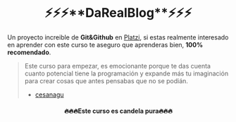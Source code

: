 <h1 align="center">⚡⚡⚡**DaRealBlog**⚡⚡⚡</h1>

Un proyecto increible de **Git&Github** en <a href="https://platzi.com" target="_blank" >Platzi</a>, si estas realmente interesado en aprender con este curso te aseguro que aprenderas bien, **100% recomendado**.

> Este curso para empezar, es emocionante porque te das cuenta cuanto potencial tiene la programación y expande más tu imaginación para crear cosas que antes pensabas que no se podián.
> - <a href="https://github.com/cesanagu" target="_blank">cesanagu</a>

<h4 align="center">🔥🔥🔥Este curso es candela pura🔥🔥🔥</h4>

